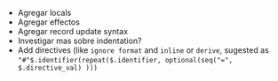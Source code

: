 - Agregar locals
- Agregar effectos
- Agregar record update syntax
- Investigar mas sobre indentation?
- Add directives (like `ignore format` and `inline` or `derive`, sugested as `"#"$.identifier(repeat($.identifier, optional(seq("=", $.directive_val) )))`

